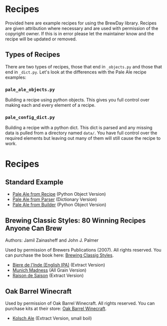 # Recipes

Provided here are example recipes for using the BrewDay library.  Recipes are
given attribution where necessary and are used with permission of the
copyright owner.  If this is in error please let the maintainer know and the
recipe will be updated or removed.

## Types of Recipes

There are two types of recipes, those that end in `_objects.py` and those that
end in `_dict.py`.   Let's look at the differences with the Pale Ale recipe
examples:

### `pale_ale_objects.py`

Building a recipe using python objects.  This gives you full control over
making each and every element of a recipe.

### `pale_config_dict.py`

Building a recipe with a python dict.  This dict is parsed and any missing data
is pulled from a directory named `data/`.  You have full control over the
required elements but leaving out many of them will still cause the recipe to
work.

# Recipes

## Standard Example

- [Pale Ale from Recipe](./pale_ale_recipe.py) (Python Object Version)
- [Pale Ale from Parser](./pale_ale_parser.py) (Dictionary Version)
- [Pale Ale from Builder](./pale_ale_builder.py) (Python Object Version)

## Brewing Classic Styles: 80 Winning Recipes Anyone Can Brew

Authors: Jamil Zainasheff and John J. Palmer

Used by permission of Brewers Publications (2007). All rights reserved.
You can purchase the book here: [Brewing Classig Styles](http://www.brewerspublications.com/books/brewing-classic-styles-80-winning-recipes-anyone-can-brew/).

- [Biere de l'Inde (English IPA)](./brewing_classic_styles/biere_de_linde_dict.py) (Extract Version)
- [Munich Madness](./brewing_classic_styles/munich_madness_dict.py) (All Grain Version)
- [Raison de Saison](./brewing_classic_styles/raison_de_saison_dict.py) (Extract Version)

## Oak Barrel Winecraft

Used by permission of Oak Barrel Winecraft. All rights reserved.
You can purchase kits at their store: [Oak Barrel Winecraft](http://oakbarrel.com/).

- [Kolsch Ale](./oak_barrel_winecraft/kolsch_ale_dict.py) (Extract Version, small boil)
